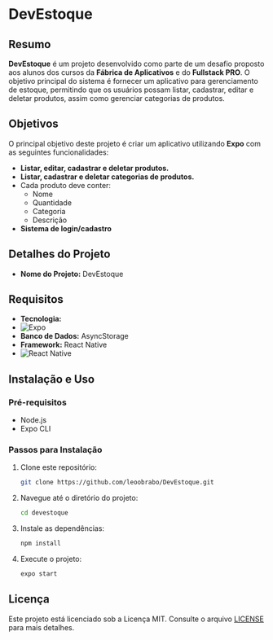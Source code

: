 # DevEstoque

## Resumo

**DevEstoque** é um projeto desenvolvido como parte de um desafio proposto aos alunos dos cursos da **Fábrica de Aplicativos** e do **Fullstack PRO**. O objetivo principal do sistema é fornecer um aplicativo para gerenciamento de estoque, permitindo que os usuários possam listar, cadastrar, editar e deletar produtos, assim como gerenciar categorias de produtos.

## Objetivos

O principal objetivo deste projeto é criar um aplicativo utilizando **Expo** com as seguintes funcionalidades:

- **Listar, editar, cadastrar e deletar produtos.**
- **Listar, cadastrar e deletar categorias de produtos.**
- Cada produto deve conter:
  - Nome
  - Quantidade
  - Categoria
  - Descrição
- **Sistema de login/cadastro** 

## Detalhes do Projeto

- **Nome do Projeto:** DevEstoque

## Requisitos

- **Tecnologia:**
- ![Expo](https://img.shields.io/badge/expo-1C1E24?style=for-the-badge&logo=expo&logoColor=#D04A37)
- **Banco de Dados:** AsyncStorage
- **Framework:** React Native
- ![React Native](https://img.shields.io/badge/react_native-%2320232a.svg?style=for-the-badge&logo=react&logoColor=%2361DAFB)

## Instalação e Uso

### Pré-requisitos

- Node.js
- Expo CLI

### Passos para Instalação

1. Clone este repositório:
   ```bash
   git clone https://github.com/leoobrabo/DevEstoque.git

2. Navegue até o diretório do projeto:
   ```bash
   cd devestoque

3. Instale as dependências:
   ```bash
   npm install
   ```

4. Execute o projeto:
   ```bash
   expo start
   ```

## Licença

Este projeto está licenciado sob a Licença MIT. Consulte o arquivo [LICENSE](LICENSE) para mais detalhes.

